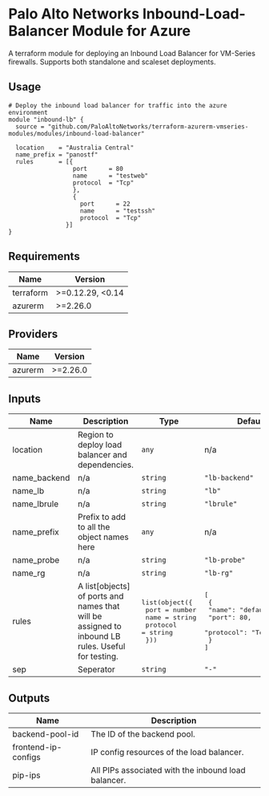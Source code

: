 Palo Alto Networks Inbound-Load-Balancer Module for Azure
===========

A terraform module for deploying an Inbound Load Balancer for VM-Series firewalls. Supports both standalone and scaleset deployments.

Usage
-----

```hcl
# Deploy the inbound load balancer for traffic into the azure environment
module "inbound-lb" {
  source = "github.com/PaloAltoNetworks/terraform-azurerm-vmseries-modules/modules/inbound-load-balancer"

  location    = "Australia Central"
  name_prefix = "panostf"
  rules       = [{
                  port      = 80
                  name      = "testweb"
                  protocol  = "Tcp"
                  },
                  {
                    port      = 22
                    name      = "testssh"
                    protocol  = "Tcp"
                }]
}
```

<!-- BEGINNING OF PRE-COMMIT-TERRAFORM DOCS HOOK -->
## Requirements

| Name | Version |
|------|---------|
| terraform | >=0.12.29, <0.14 |
| azurerm | >=2.26.0 |

## Providers

| Name | Version |
|------|---------|
| azurerm | >=2.26.0 |

## Inputs

| Name | Description | Type | Default | Required |
|------|-------------|------|---------|:--------:|
| location | Region to deploy load balancer and dependencies. | `any` | n/a | yes |
| name\_backend | n/a | `string` | `"lb-backend"` | no |
| name\_lb | n/a | `string` | `"lb"` | no |
| name\_lbrule | n/a | `string` | `"lbrule"` | no |
| name\_prefix | Prefix to add to all the object names here | `any` | n/a | yes |
| name\_probe | n/a | `string` | `"lb-probe"` | no |
| name\_rg | n/a | `string` | `"lb-rg"` | no |
| rules | A list[objects] of ports and names that will be assigned to inbound LB rules. Useful for testing. | <pre>list(object({<br>    port     = number<br>    name     = string<br>    protocol = string<br>  }))</pre> | <pre>[<br>  {<br>    "name": "default-rule",<br>    "port": 80,<br>    "protocol": "Tcp"<br>  }<br>]</pre> | no |
| sep | Seperator | `string` | `"-"` | no |

## Outputs

| Name | Description |
|------|-------------|
| backend-pool-id | The ID of the backend pool. |
| frontend-ip-configs | IP config resources of the load balancer. |
| pip-ips | All PIPs associated with the inbound load balancer. |

<!-- END OF PRE-COMMIT-TERRAFORM DOCS HOOK -->
